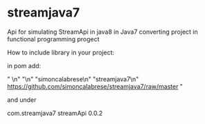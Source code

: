 # streamjava7
Api for simulating StreamApi in java8 in Java7 converting project in functional programming progect

How to include library in your project:

in pom add:

"<repositories> \n"
        "<repository>\n"
            "<id>simoncalabrese</id>\n"
            "<name>streamjava7</name>\n"
            <url>https://github.com/simoncalabrese/streamjava7/raw/master</url>
        </repository>
 </repositories>"
 
 and under <dependecies>
 
  <dependency>
       <groupId>com.streamjava7</groupId>
       <artifactId>streamApi</artifactId>
       <version>0.0.2</version>
  </dependency>
